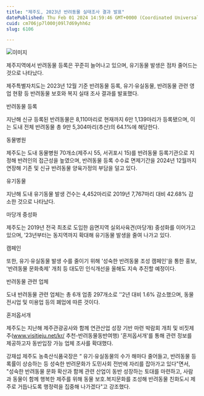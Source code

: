 ```yaml
---
title: "제주도, 2023년 반려동물 실태조사 결과 발표"
datePublished: Thu Feb 01 2024 14:59:46 GMT+0000 (Coordinated Universal Time)
cuid: cm706jp7l000j09l7d69yhh6z
slug: 6106

---
```



![이미지](https://cdn.hashnode.com/res/hashnode/image/upload/v1739260081957/595a9918-b662-4352-bb9e-2166125e0e72.jpeg)

제주지역에서 반려동물 등록은 꾸준히 늘어나고 있으며, 유기동물 발생은 점차 줄어드는 것으로 나타났다.

제주특별자치도는 2023년 12월 기준 반려동물 등록, 유기·유실동물, 반려동물 관련 영업 현황 등 반려동물 보호와 복지 실태 조사 결과를 발표했다.

반려동물 등록

지난해 신규 등록된 반려동물은 8,110마리로 현재까지 6만 1,139마리가 등록됐으며, 이는 도내 전체 반려동물 총 9만 5,304마리(추산)의 64.1%에 해당한다.

동물병원

제주도는 도내 동물병원 70개소(제주시 55, 서귀포시 15)를 반려동물 등록기관으로 지정해 반려인의 접근성을 높였으며, 반려동물 등록 수수료 면제기간을 2024년 12월까지 연장해 기존 및 신규 반려동물 양육가정의 부담을 덜고 있다.

유기동물

지난해 도내 유기동물 발생 건수는 4,452마리로 2019년 7,767마리 대비 42.68% 감소한 것으로 나타났다.

마당개 중성화

제주도는 2019년 전국 최초로 도입한 읍면지역 실외사육견(마당개) 중성화를 이어가고 있으며, ’23년부터는 동지역까지 확대해 유기동물 발생을 줄여 나가고 있다.

캠페인

또한, 유기·유실동물 발생 수를 줄이기 위해 '성숙한 반려동물 조성 캠페인'을 통한 홍보, '반려동물 문화축제' 개최 등 대도민 인식개선을 올해도 지속 추진할 예정이다.

반려동물 관련 업체

도내 반려동물 관련 업체는 총 6개 업종 297개소로 ’'2년 대비 1.6% 감소했으며, 동물전시업 및 미용업 등의 폐업에 따른 것이다.

혼저옵서개

제주도는 지난해 제주관광공사와 함께 연관산업 성장 기반 마련 박람회 개최 및 비짓제주(www.visitjeju.net/kr/ 추천-반려동물동반여행) '혼저옵서개'를 통해 관련 정보를 제공하고자 동반입장 가능 업체 조사를 확대했다.

강재섭 제주도 농축산식품국장은 “ 유기·유실동물의 수가 해마다 줄어들고, 반려동물 등록률이 상승하는 등 성숙한 반려문화가 도민사회 전반에 자리를 잡아가고 있다"면서, "성숙한 반려동물 문화 확산과 함께 관련 산업이 동반 성장하는 토대를 마련하고, 사람과 동물이 함께 행복한 제주를 위해 동물 보호․복지문화를 조성해 반려동물 친화도시 제주로 거듭나도록 행정력을 집중해 나가겠다"고 강조했다.